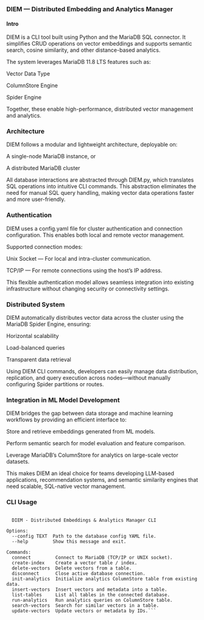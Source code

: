 ### DIEM — Distributed Embedding and Analytics Manager
#### Intro

DIEM is a CLI tool built using Python and the MariaDB SQL connector. It simplifies CRUD operations on vector embeddings and supports semantic search, cosine similarity, and other distance-based analytics.

The system leverages MariaDB 11.8 LTS features such as:

Vector Data Type

ColumnStore Engine

Spider Engine

Together, these enable high-performance, distributed vector management and analytics.

### Architecture

DIEM follows a modular and lightweight architecture, deployable on:

A single-node MariaDB instance, or

A distributed MariaDB cluster

All database interactions are abstracted through DIEM.py, which translates SQL operations into intuitive CLI commands.
This abstraction eliminates the need for manual SQL query handling, making vector data operations faster and more user-friendly.

### Authentication

DIEM uses a config.yaml file for cluster authentication and connection configuration. This enables both local and remote vector management.

Supported connection modes:

Unix Socket — For local and intra-cluster communication.

TCP/IP — For remote connections using the host’s IP address.

This flexible authentication model allows seamless integration into existing infrastructure without changing security or connectivity settings.

### Distributed System

DIEM automatically distributes vector data across the cluster using the MariaDB Spider Engine, ensuring:

Horizontal scalability

Load-balanced queries

Transparent data retrieval

Using DIEM CLI commands, developers can easily manage data distribution, replication, and query execution across nodes—without manually configuring Spider partitions or routes.

### Integration in ML Model Development

DIEM bridges the gap between data storage and machine learning workflows by providing an efficient interface to:

Store and retrieve embeddings generated from ML models.

Perform semantic search for model evaluation and feature comparison.

Leverage MariaDB’s ColumnStore for analytics on large-scale vector datasets.

This makes DIEM an ideal choice for teams developing LLM-based applications, recommendation systems, and semantic similarity engines that need scalable, SQL-native vector management.

### CLI Usage
```Usage: cli.py [OPTIONS] COMMAND [ARGS]...

  DIEM - Distributed Embeddings & Analytics Manager CLI

Options:
  --config TEXT  Path to the database config YAML file.
  --help         Show this message and exit.

Commands:
  connect         Connect to MariaDB (TCP/IP or UNIX socket).
  create-index    Create a vector table / index.
  delete-vectors  Delete vectors from a table.
  disconnect      Close active database connection.
  init-analytics  Initialize analytics ColumnStore table from existing data.
  insert-vectors  Insert vectors and metadata into a table.
  list-tables     List all tables in the connected database.
  run-analytics   Run analytics queries on ColumnStore table.
  search-vectors  Search for similar vectors in a table.
  update-vectors  Update vectors or metadata by IDs.```

